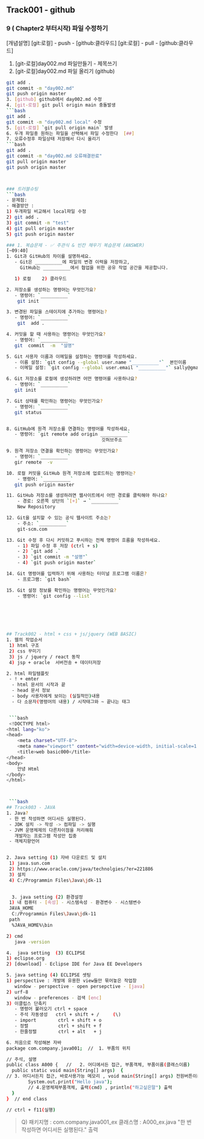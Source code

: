 ## Track001 -  github

### 9 ( Chapter2 부터시작) 파일 수정하기
[개념설명]
[git:로컬] - push - [github:클라우드] 
[git:로컬] - pull - [github:클라우드]

1. [git-로컬]day002.md 파일만들기 - 제목쓰기
2. [git-로컬]day002.md 파일 올리기 (github)
```bash
git add . 
git commit -m "day002.md"
git push origin master 
3. [github] github에서 day002.md 수정
4. [git-로컬] git pull origin main 충돌발생
```bash
git add .
git commit -m "day002.md local" 수정
5. [git-로컬] `git pull origin main` 발생
6. 두개 파일중 원하는 파일을 선택해서 파일 수정한다  [##]
7. 오류수정후 파일상태 저장해서 다시 올리기 
```bash
git add . 
git commit -m "day002.md 오류해결완료" 
git pull origin master
git push origin master



### 트러블슈팅
```bash
- 문제점: 
- 해결방안 : 
1) 두개파일 비교해서 local파일 수정
2) git add .
3) git commit -m "test" 
4) git pull origin master 
5) git push origin master 

### 1. 복습문제 - ✅ 주관식 & 빈칸 채우기 복습문제 (ANSWER)
[~09:40]
1. Git과 GitHub의 차이를 설명하세요.  
   - Git은 __________에 파일의 변경 이력을 저장하고, 
     GitHub는 __________에서 협업을 위한 공유 작업 공간을 제공합니다.

   1) 로컬    2) 클라우드

2. 저장소를 생성하는 명령어는 무엇인가요?  
   - 명령어: `__________`
    git init 

3. 변경된 파일을 스테이지에 추가하는 명령어는?  
   - 명령어: `__________`
    git  add .

4. 커밋을 할 때 사용하는 명령어는 무엇인가요?  
   - 명령어: `__________`
   git  commit  -m  "설명"

5. Git 사용자 이름과 이메일을 설정하는 명령어를 작성하세요.  
   - 이름 설정: `git config --global user.name "__________"`  본인이름
   - 이메일 설정: `git config --global user.email "__________"` sally@gmail.com

6. Git 저장소를 로컬에 생성하려면 어떤 명령어를 사용하나요?  
   - 명령어: `__________`
   git init

7. Git 상태를 확인하는 명령어는 무엇인가요?  
   - 명령어: `__________`
   git status


8. GitHub에 원격 저장소를 연결하는 명령어를 작성하세요.  
   - 명령어: `git remote add origin __________`
                                   깃허브주소

9. 원격 저장소 연결을 확인하는 명령어는 무엇인가요?  
   - 명령어: `__________`
   gir remote  -v

10. 로컬 커밋을 GitHub 원격 저장소에 업로드하는 명령어는?  
    - 명령어: `__________`
   git push origin master

11. GitHub 저장소를 생성하려면 웹사이트에서 어떤 경로를 클릭해야 하나요?  
    - 경로: 오른쪽 상단의 `[+]` → `__________`
    New Repository

12. Git을 설치할 수 있는 공식 웹사이트 주소는?  
    - 주소: `__________`
    git-scm.com

13. Git 수정 후 다시 커밋하고 푸시하는 전체 명령어 흐름을 작성하세요.  
    - 1) 파일 수정 후 저장 (ctrl + s)  
    - 2) `git add .`  
    - 3) `git commit -m "설명"`    
    - 4) `git push origin master`

14. Git 명령어를 입력하기 위해 사용하는 터미널 프로그램 이름은?  
    - 프로그램: `git bash`

15. Git 설정 정보를 확인하는 명령어는 무엇인가요?  
    - 명령어: `git config --list`
 




 
## Track002 - html + css + js/jquery (WEB BASIC) 
1. 웹의 작업순서
 1) html 구조
 2) css 꾸미기
 3) js / jquery / react 동작
 4) jsp + oracle  서버전송 + 데이터저장

2. html 파일템플릿 
 - ! + emter 
  - html 문서의 시작과 끝
  - head 문서 정보
  - body 사용자에게 보이는 (실질적인)내용 
  - 다 소문자(명령어의 내용) / 시작태그와 ~ 끝나는 태그 


 ```bash
 <!DOCTYPE html>
<html lang="ko">
<head>
    <meta charset="UTF-8">
    <meta name="viewport" content="width=device-width, initial-scale=1.0">
    <title>web basic000</title>
</head>
<body>
    안녕 Html 
</body>
</html>



 ```bash 
## Track003 - JAVA
1. Java?
 - 한 번 작성하면 어디서든 실행된다. 
 - JDK 설치 -> 작성 -> 컴파일 -> 실행 
 - JVM 운영체제의 다른차이점을 처리해줘
   개발자는 프로그램 작성만 집중 
 - 객체지향언어


2. Java setting (1) 자바 다운로드 및 설치
 1) java.sun.com
 2) https://www.oracle.com/java/technolgies/?er=221886
 3) 설치 
 4) C:/Programmin Files\Java\jdk-11  

 
  3. java setting (2) 환경설정
 1) 내 컴퓨터 - [속성] - 시스템속성 - 환경변수 - 시스템변수
 JAVA_HOME    
  C:/Programmin Files\Java\jdk-11 
 path     
  %JAVA_HOME%\bin 

2) cmd 
   java -version

4.  java setting  (3) ECLIPSE
1) eclipse.org
2) [download] - Eclipse IDE for Java EE Developers

5. java setting (4) ECLIPSE 셋팅 
1) perspective : 개발에 유용한 view들만 묶어놓은 작업창 
   window - perspective - open persepctive - [java] 
2) urf-8
   window - preferences - 검색 [enc]  
3) 이클립스 단축키 
   - 명령어 불러오기 ctrl + space 
   - 주석 자동생성   ctrl + shift + /     (\)
   - import        ctrl + shift + o 
   - 정렬           ctrl + shift + f
   - 한줄정렬        ctrl + alt   + j 

6. 처음으로 작성해본 자바
package com.company.java001;  //  1. 부품의 위치

// 주석, 설명
public class A000 {   //   2. 어디에서든 접근, 부품객체, 부품이름(클래스이름)
  public static void main(String[] args)  {
// 3. 어디서든지 접근, 바로사용가능 메모리 , void main(String[] args) 전원버튼이름
	    System.out.print("Hello java");
	    // 4.운영체제부품객체, 출력(cmd) , println("하고싶은말") 출력 
  }
}  // end class

// ctrl + f11(실행)   
``` 


> Q) 패키지명 : com.company.java001_ex
>    클래스명 : A000_ex.java
>    "한 번 작성하면 어디서든 실행된다."  출력
